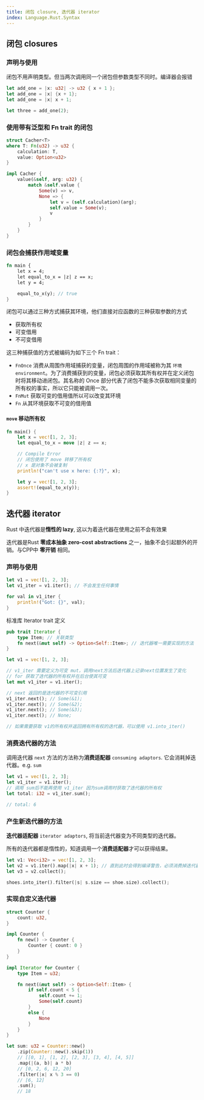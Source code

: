```yaml
---
title: 闭包 closure, 迭代器 iterator
index: Language.Rust.Syntax
---
```


## 闭包 closures

### 声明与使用

闭包不用声明类型。但当两次调用同一个闭包但参数类型不同时。编译器会报错

``` rust
let add_one = |x: u32| -> u32 { x + 1 };
let add_one = |x| {x + 1};
let add_one = |x| x + 1;

let three = add_one(2);
```

### 使用带有泛型和 Fn trait 的闭包

``` rust
struct Cacher<T>
where T: Fn(u32) -> u32 {
    calculation: T,
    value: Option<u32>
}

impl Cacher {
    value(&self, arg: u32) {
        match &self.value {
            Some(v) => v,
            None => {
                let v = (self.calculation)(arg);
                self.value = Some(v);
                v
            }
        }
    }
}
```

### 闭包会捕获作用域变量

``` rust
fn main {
    let x = 4;
    let equal_to_x = |z| z == x;
    let y = 4;

    equal_to_x(y); // true
}
```

闭包可以通过三种方式捕获其环境，他们直接对应函数的三种获取参数的方式

- 获取所有权
- 可变借用
- 不可变借用

这三种捕获值的方式被编码为如下三个 Fn trait：

- `FnOnce` 消费从周围作用域捕获的变量，闭包周围的作用域被称为其 `环境environment`。为了消费捕获到的变量，闭包必须获取其所有权并在定义闭包时将其移动进闭包。其名称的 Once 部分代表了闭包不能多次获取相同变量的所有权的事实，所以它只能被调用一次。
- `FnMut` 获取可变的借用值所以可以改变其环境
- `Fn` 从其环境获取不可变的借用值

#### `move` 移动所有权 

``` rust
fn main() {
    let x = vec![1, 2, 3];
    let equal_to_x = move |z| z == x;

    // Compile Error
    // 闭包使用了 move 转移了所有权
    // x 是对象不会被复制
    println!("can't use x here: {:?}", x);

    let y = vec![1, 2, 3];
    assert!(equal_to_x(y));
}
```


## 迭代器 iterator

Rust 中迭代器是**惰性的 lazy**, 这以为着迭代器在使用之前不会有效果

迭代器是Rust **零成本抽象 zero-cost abstractions** 之一，抽象不会引起额外的开销。与CPP中 **零开销** 相同。

### 声明与使用

``` rust
let v1 = vec![1, 2, 3];
let v1_iter = v1.iter(); // 不会发生任何事情

for val in v1_iter {
    println!("Got: {}", val);
}
```

标准库 Iterator trait 定义 

``` rust
pub trait Iterator {
    type Item; // 关联类型
    fn next(&mut self) -> Option<Self::Item>; // 迭代器唯一需要实现的方法
}
```

``` rust
let v1 = vec![1, 2, 3];

// v1_iter 需要定义为可变 mut，调用next方法后迭代器上记录next位置发生了变化
// for 获取了迭代器的所有权并在后台使其可变
let mut v1_iter = v1.iter();

// next 返回的是迭代器的不可变引用
v1_iter.next(); // Some(&1);
v1_iter.next(); // Some(&2);
v1_iter.next(); // Some(&3);
v1_iter.next(); // None;

// 如果需要获取 v1的所有权并返回拥有所有权的迭代器，可以使用 v1.into_iter()
```

### 消费迭代器的方法

调用迭代器 `next` 方法的方法称为**消费适配器** `consuming adaptors`. 它会消耗掉迭代器。e.g. `sum`

``` rust
let v1 = vec![1, 2, 3];
let v1_iter = v1.iter();
// 调用 sum后不能再使用 v1_iter 因为sum调用时获取了迭代器的所有权
let total: i32 = v1_iter.sum();

// total: 6
```

### 产生新迭代器的方法

**迭代器适配器** `iterator adaptors`, 将当前迭代器变为不同类型的迭代器。

所有的迭代器都是惰性的，知道调用一个**消费适配器**才可以获得结果。

``` rust
let v1: Vec<i32> = vec![1, 2, 3];
let v2 = v1.iter().map(|x| x + 1); // 直到此时会得到编译警告，必须消费掉迭代器
let v3 = v2.collect();

shoes.into_iter().filter(|s| s.size == shoe.size).collect();
```

### 实现自定义迭代器

``` rust
struct Counter {
    count: u32,
}

impl Counter {
    fn new() -> Counter {
        Counter { count: 0 }
    }
}

impl Iterator for Counter {
    type Item = u32;

    fn next(&mut self) -> Option<Self::Item> {
        if self.count < 5 {
            self.count += 1;
            Some(self.count)
        }
        else {
            None
        }
    }
}
```

``` rust
let sum: u32 = Counter::new()
    .zip(Counter::new().skip(1)) 
    // [[0, 1], [1, 2], [2, 3], [3, 4], [4, 5]]
    .map(|(a, b)| a * b)
    // [0, 2, 6, 12, 20]
    .filter(|x| x % 3 == 0)
    // [6, 12]
    .sum();
    // 18
```
